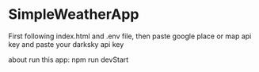 # SimpleWeatherApp
First  following index.html and .env file, then paste google place or map api key and paste your darksky api key  

about run this app:
npm run devStart
